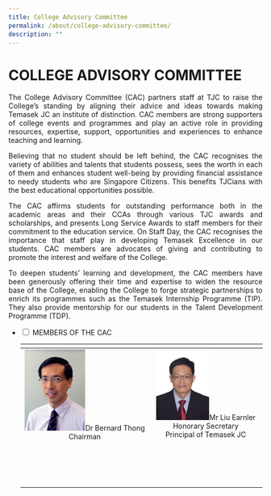 ```yaml
---
title: College Advisory Committee
permalink: /about/college-advisory-committee/
description: ""
---
```

# COLLEGE ADVISORY COMMITTEE

<p style="text-align: justify;">The College Advisory Committee (CAC) partners staff at TJC to raise the College’s standing by aligning their advice and ideas towards making Temasek JC an institute of distinction. CAC members are strong supporters of college events and programmes and play an active role in providing resources, expertise, support, opportunities and experiences to enhance teaching and learning.</p>


<p style="text-align: justify;">Believing that no student should be left behind, the CAC recognises the variety of abilities and talents that students possess, sees the worth in each of them and enhances student well-being by providing financial assistance to needy students who are Singapore Citizens. This benefits TJCians with the best educational opportunities possible.</p>


<p style="text-align: justify;">The CAC affirms students for outstanding performance both in the academic areas and their CCAs through various TJC awards and scholarships, and presents Long Service Awards to staff members for their commitment to the education service. On Staff Day, the CAC recognises the importance that staff play in developing Temasek Excellence in our students. CAC members are advocates of giving and contributing to promote the interest and welfare of the College.</p>


<p style="text-align: justify;">To deepen students’ learning and development, the CAC members have been generously offering their time and expertise to widen the resource base of the College, enabling the College to forge strategic partnerships to enrich its programmes such as the Temasek Internship Programme (TIP). They also provide mentorship for our students in the Talent Development Programme (TDP).</p>




<ul class="jekyllcodex_accordion">
  <li>
    <input type="checkbox" id="accordion1">
    <label for="accordion1">MEMBERS OF THE CAC</label>
    <div>
<table>
<thead>
  <tr>
    <th></th>
    <th></th>
  </tr>
</thead>
<tbody>
  <tr>
    <td  style="text-align: center;"><img src="/images/About/College%20Advisory%20Committee/Bernard%20Thong.png" style="width:50%">Dr Bernard Thong<br>
Chairman</td>
    <td style="text-align: center;"><img src="/images/About/College%20Advisory%20Committee/Mr%20Liu%20Earnler%20Honorary%20Secretary%20Principal%20Temasek%20Junior%20College.jpg" style="width:50%">Mr Liu Earnler<br> Honorary Secretary<br>Principal of Temasek JC</td>
  </tr>
  <tr>
    <td style="text-align: center;"><img src="" style="width:50%"></td>
    <td style="text-align: center;"><img src="" style="width:50%"></td>
  </tr>
  <tr>
    <td style="text-align: center;"><img src="" style="width:50%"></td>
    <td style="text-align: center;"><img src="" style="width:50%"></td>
  </tr>
  <tr>
    <td style="text-align: center;"><img src="" style="width:50%"></td>
    <td style="text-align: center;"><img src="" style="width:50%"></td>
  </tr>
  <tr>
    <td style="text-align: center;"><img src="" style="width:50%"></td>
    <td style="text-align: center;"></td>
  </tr>
</tbody>
</table>
    </div>
	</li> 
	</ul>